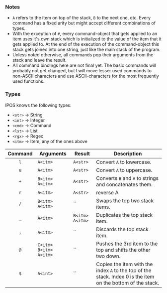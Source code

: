 
### Notes
* `A` refers to the item on top of the stack, `B` to the next one, etc. Every command has a fixed arity but might accept different combinations of types.
* With the exception of `#`, every command-object that gets applied to an item uses it's own stack which is initialized to the value of the item that it gets applied to. At the end of the execution of the command-object this stack gets joined into one string, just like the main stack of the program.
* Unless noted otherwise, all commands pop their arguments from the stack and leave the result.
* All command bindings here are not final yet. The basic commands will probably not get changed, but I will move lesser used commands to non-ASCII characters and use ASCII-characters for the most frequently used functions.

### Types
IPOS knows the following types:
* `<str>` -> String
* `<int>` -> Integer
* `<cmd>` -> Command
* `<lst>` -> List
* `<rgx>` -> Regex
* `<itm>` -> Item, any of  the ones above

Command | Arguments | Result | Description
:-----: | --------- | ------ | -----------
`l` | `A<itm>` | `A<str>` | Convert `A` to lowercase.
`u` | `A<itm>` | `A<str>` | Convert `A` to uppercase.
`+` | `B<itm> A<itm>` | `A<str>` | Converts `B` and `A` to strings and concatenates them.
`r` | `A<itm>` | `A<str>` | reverse A
`/` | `B<itm> A<itm>` | `` | Swaps the top two stack items.
`_` | `A<itm>` | `B<itm> A<itm>` | Duplicates the top stack item.
`;` | `A<itm>` | `` | Discards the top stack item.
`@` | `C<itm> B<itm> A<itm>` | `` | Pushes the 3rd item to the top and shifts the other two down.
`$` | `A<int>` | `` | Copies the item with the index `A` to the top of the stack. Index 0 is the item on the bottom of the stack.